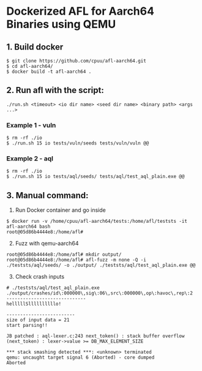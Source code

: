 # Dockerized AFL for Aarch64 Binaries using QEMU

## 1. Build docker
   ```
   $ git clone https://github.com/cpuu/afl-aarch64.git
   $ cd afl-aarch64/
   $ docker build -t afl-aarch64 .
   ```

## 2. Run afl with the script:
   ```
   ./run.sh <timeout> <io dir name> <seed dir name> <binary path> <args ...>
   ```

### Example 1 - vuln

```
$ rm -rf ./io
$ ./run.sh 15 io tests/vuln/seeds tests/vuln/vuln @@
```

### Example 2 - aql
```
$ rm -rf ./io
$ ./run.sh 15 io tests/aql/seeds/ tests/aql/test_aql_plain.exe @@
```

## 3. Manual command:

1) Run Docker container and go inside
```
$ docker run -v /home/cpuu/afl-aarch64/tests:/home/afl/teststs -it afl-aarch64 bash
root@05d86b4444e8:/home/afl#
```
2) Fuzz with qemu-aarch64
```
root@05d86b4444e8:/home/afl# mkdir output/
root@05d86b4444e8:/home/afl# afl-fuzz -m none -Q -i ./teststs/aql/seeds/ -o ./output/ ./teststs/aql/test_aql_plain.exe @@
```
3) Check crash inputs
```
# ./teststs/aql/test_aql_plain.exe ./output/crashes/id\:000000\,sig\:06\,src\:000000\,op\:havoc\,rep\:2 
-----------------------------
helllllSllllllllllo!

-------------------------
size of input data = 21
start parsing!!

JB patched : aql-lexer.c:243 next_token() : stack buffer overflow (next_token) : lexer->value >= DB_MAX_ELEMENT_SIZE 

*** stack smashing detected ***: <unknown> terminated
qemu: uncaught target signal 6 (Aborted) - core dumped
Aborted
```
